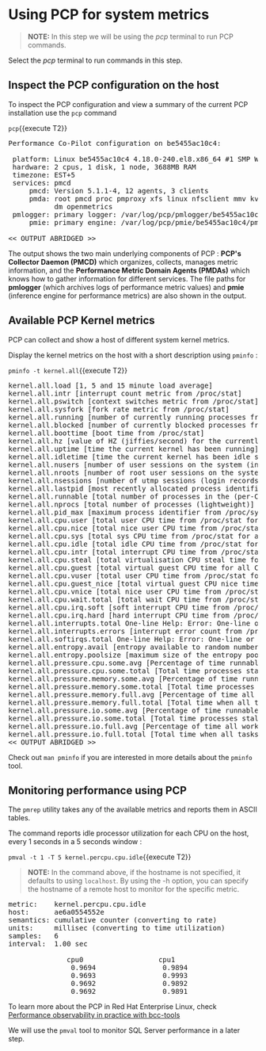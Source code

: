 # Using PCP for system metrics

>**NOTE:** In this step we will be using the *pcp* terminal to run PCP commands. 

Select the *pcp* terminal to run commands in this step.

## Inspect the PCP configuration on the host

To inspect the PCP configuration and view a summary of the current PCP installation use the `pcp` command

`pcp`{{execute T2}}

<pre class="file">
Performance Co-Pilot configuration on be5455ac10c4:

 platform: Linux be5455ac10c4 4.18.0-240.el8.x86_64 #1 SMP Wed Sep 23 05:13:10 EDT 2020 x86_64
 hardware: 2 cpus, 1 disk, 1 node, 3688MB RAM
 timezone: EST+5
 services: pmcd
     pmcd: Version 5.1.1-4, 12 agents, 3 clients
     pmda: root pmcd proc pmproxy xfs linux nfsclient mmv kvm jbd2
           dm openmetrics
 pmlogger: primary logger: /var/log/pcp/pmlogger/be5455ac10c4/20210311.10.13
     pmie: primary engine: /var/log/pcp/pmie/be5455ac10c4/pmie.log

<< OUTPUT ABRIDGED >>
</pre>

The output shows the two main underlying components of PCP : __PCP's Collector Daemon (PMCD)__ which organizes, collects, manages metric information, and the __Performance Metric Domain Agents (PMDAs)__ which knows how to gather information for different services. The file paths for __pmlogger__ (which archives logs of performance metric values) and __pmie__ (inference engine for performance metrics) are also shown in the output.

## Available PCP Kernel metrics ##
PCP can collect and show a host of different system kernel metrics.

Display the kernel metrics on the host with a short description using `pminfo` :

`pminfo -t kernel.all`{{execute T2}}

<pre class="file">
kernel.all.load [1, 5 and 15 minute load average]
kernel.all.intr [interrupt count metric from /proc/stat]
kernel.all.pswitch [context switches metric from /proc/stat]
kernel.all.sysfork [fork rate metric from /proc/stat]
kernel.all.running [number of currently running processes from /proc/stat]
kernel.all.blocked [number of currently blocked processes from /proc/stat]
kernel.all.boottime [boot time from /proc/stat]
kernel.all.hz [value of HZ (jiffies/second) for the currently running kernel]
kernel.all.uptime [time the current kernel has been running]
kernel.all.idletime [time the current kernel has been idle since boot]
kernel.all.nusers [number of user sessions on the system (including root)]
kernel.all.nroots [number of root user sessions on the system (only root)]
kernel.all.nsessions [number of utmp sessions (login records)]
kernel.all.lastpid [most recently allocated process identifier]
kernel.all.runnable [total number of processes in the (per-CPU) run queues]
kernel.all.nprocs [total number of processes (lightweight)]
kernel.all.pid_max [maximum process identifier from /proc/sys/kernel/pid_max]
kernel.all.cpu.user [total user CPU time from /proc/stat for all CPUs, including guest CPU time]
kernel.all.cpu.nice [total nice user CPU time from /proc/stat for all CPUs, including guest time]
kernel.all.cpu.sys [total sys CPU time from /proc/stat for all CPUs]
kernel.all.cpu.idle [total idle CPU time from /proc/stat for all CPUs]
kernel.all.cpu.intr [total interrupt CPU time from /proc/stat for all CPUs]
kernel.all.cpu.steal [total virtualisation CPU steal time for all CPUs]
kernel.all.cpu.guest [total virtual guest CPU time for all CPUs]
kernel.all.cpu.vuser [total user CPU time from /proc/stat for all CPUs, excluding guest CPU time]
kernel.all.cpu.guest_nice [total virtual guest CPU nice time for all CPUs]
kernel.all.cpu.vnice [total nice user CPU time from /proc/stat for all CPUs, excluding guest time]
kernel.all.cpu.wait.total [total wait CPU time from /proc/stat for all CPUs]
kernel.all.cpu.irq.soft [soft interrupt CPU time from /proc/stat for all CPUs]
kernel.all.cpu.irq.hard [hard interrupt CPU time from /proc/stat for all CPUs]
kernel.all.interrupts.total One-line Help: Error: One-line or help text is not available
kernel.all.interrupts.errors [interrupt error count from /proc/interrupts]
kernel.all.softirqs.total One-line Help: Error: One-line or help text is not available
kernel.all.entropy.avail [entropy available to random number generators]
kernel.all.entropy.poolsize [maximum size of the entropy pool]
kernel.all.pressure.cpu.some.avg [Percentage of time runnable processes delayed for CPU resources]
kernel.all.pressure.cpu.some.total [Total time processes stalled for CPU resources]
kernel.all.pressure.memory.some.avg [Percentage of time runnable processes delayed for memory resources]
kernel.all.pressure.memory.some.total [Total time processes stalled for memory resources]
kernel.all.pressure.memory.full.avg [Percentage of time all work is delayed from memory pressure]
kernel.all.pressure.memory.full.total [Total time when all tasks stall on memory resources]
kernel.all.pressure.io.some.avg [Percentage of time runnable processes delayed for IO resources]
kernel.all.pressure.io.some.total [Total time processes stalled for IO resources]
kernel.all.pressure.io.full.avg [Percentage of time all work is delayed from IO pressure]
kernel.all.pressure.io.full.total [Total time when all tasks stall on IO resources]
<< OUTPUT ABRIDGED >>
</pre>

Check out `man pminfo` if you are interested in more details about the `pminfo` tool.

## Monitoring performance using PCP ##

The `pmrep` utility takes any of the available metrics and reports them in ASCII tables.

The command reports idle processor utilization for each CPU on the host, every 1 seconds in a 5 seconds window :

`pmval -t 1 -T 5 kernel.percpu.cpu.idle`{{execute T2}}

>**NOTE:** In the command above, if the hostname is not specified, it defaults to using `localhost`. By using the -h option, you can specify the hostname of a remote host to monitor for the specific metric.

<pre class="file">
metric:    kernel.percpu.cpu.idle
host:      ae6a0554552e
semantics: cumulative counter (converting to rate)
units:     millisec (converting to time utilization)
samples:   6
interval:  1.00 sec

              cpu0                  cpu1    
               0.9694                0.9894 
               0.9693                0.9993 
               0.9692                0.9892 
               0.9692                0.9891 
</pre>

To learn more about the PCP in Red Hat Enterprise Linux, check [Performance observability in practice with bcc-tools](https://access.redhat.com/documentation/en-us/red_hat_enterprise_linux/8/html/monitoring_and_managing_system_status_and_performance/monitoring-performance-with-performance-co-pilot_monitoring-and-managing-system-status-and-performance)

We will use the `pmval` tool to monitor SQL Server performance in a later step.
